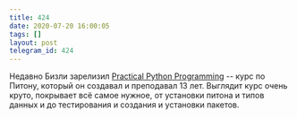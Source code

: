 ```yaml
---
title: 424
date: 2020-07-20 16:00:05
tags: []
layout: post
telegram_id: 424
---
```


Недавно Бизли зарелизил [Practical Python Programming](https://dabeaz-course.github.io/practical-python/) -- курс по Питону, который он создавал и преподавал 13 лет. Выглядит курс очень круто, покрывает всё самое нужное, от установки питона и типов данных и до тестирования и создания и установки пакетов.
